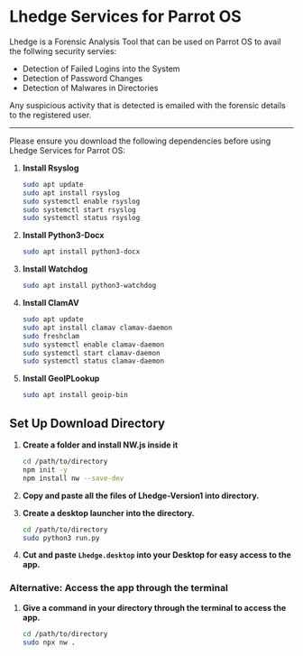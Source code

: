 # Lhedge Services for Parrot OS

Lhedge is a Forensic Analysis Tool that can be used on Parrot OS to avail the follwing security servies:
<ul>
    <li>Detection of Failed Logins into the System</li>
    <li>Detection of Password Changes</li>
    <li>Detection of Malwares in Directories</li>
</ul>
Any suspicious activity that is detected is emailed with the forensic details to the registered user.
<hr>
Please ensure you download the following dependencies before using Lhedge Services for Parrot OS:

1. **Install Rsyslog**
    ```sh
    sudo apt update
    sudo apt install rsyslog
    sudo systemctl enable rsyslog
    sudo systemctl start rsyslog
    sudo systemctl status rsyslog
    ```

2. **Install Python3-Docx**
    ```sh
    sudo apt install python3-docx
    ```

3. **Install Watchdog**
    ```sh
    sudo apt install python3-watchdog
    ```

4. **Install ClamAV**
    ```sh
    sudo apt update
    sudo apt install clamav clamav-daemon
    sudo freshclam
    sudo systemctl enable clamav-daemon
    sudo systemctl start clamav-daemon
    sudo systemctl status clamav-daemon
    ```

5. **Install GeoIPLookup**
    ```sh
    sudo apt install geoip-bin
    ```

## Set Up Download Directory

1. **Create a folder and install NW.js inside it**
    ```sh
    cd /path/to/directory
    npm init -y
    npm install nw --save-dev
    ```

2. **Copy and paste all the files of Lhedge-Version1 into directory.**

3. **Create a desktop launcher into the directory.**
    ```sh
    cd /path/to/directory
    sudo python3 run.py
    ```

4. **Cut and paste `Lhedge.desktop` into your Desktop for easy access to the app.**

### Alternative: Access the app through the terminal

1. **Give a command in your directory through the terminal to access the app.**
    ```sh
    cd /path/to/directory
    sudo npx nw .
    ```
